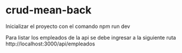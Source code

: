 # crud-mean-back
Inicializar el proyecto con el comando 
npm run dev

Para listar los empleados de la api se debe ingresar a la siguiente ruta 
http://localhost:3000/api/empleados
